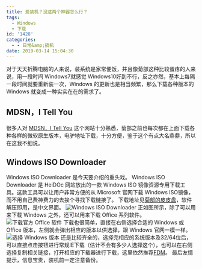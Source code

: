 ```yaml
---
title: 爱装机？没这两个神器怎么行？
tags:
  - Windows
  - 下载
id: '1428'
categories:
  - - 日常&amp;搞机
date: 2019-03-14 15:04:30
---
```


对于天天折腾电脑的人来说，装系统是家常便饭，并且像菊部这种比较蛋疼的人来说，用一段时间 Windows7就感觉 Windows10好到不行，反之亦然，基本上每隔一段时间就要重新装一次，Windows 的更新也是相当频繁，那么下载各种版本的Windows 就变成一种实实在在的需求了。

## MDSN，I Tell You

很多人对 [MDSN，I Tell You](https://msdn.itellyou.cn) 这个网站十分熟悉，菊部之前也每次都在上面下载各种各样的微软原生版本，电驴地址下载，十分方便，鉴于这个有点大名鼎鼎，所以在这我不细说。

## Windows ISO Downloader

Windows ISO Downloader 是今天要介绍的重头戏。 Windows ISO Downloader 是 HeiDOc 网站放出的一款 Windows ISO 镜像资源专用下载工具。这款工具可以让用户非常方便的从 Microsoft 官网下载 Windows ISO镜像，而不用自己费神费力的去挨个寻找下载链接了。 下载地址见[菊部的皮皮盘](https://jubuzz.pipipan.com/fs/18034009-350726622)，软件解压即用，是中文界面。 ![Windows ISO Downloader](https://i.loli.net/2019/03/14/5c89f8fb7d06c.png) 正如图所示，除了可以用来下载 Windows 之外，还可以用来下载 Office 系列软件。 ![下载官方 Office 软件](https://i.loli.net/2019/03/14/5c89faba85c23.png) 下载也很简单，直接在右侧选择合适的 Windows 或 Office 版本，左侧就会弹出相应的版本以供选择，跟 Windows 官网一模一样。 ![选择 Windows 版本](https://i.loli.net/2019/03/14/5c89fb2e1bc3d.png) 还是比较齐全的，选择完相应的系统版本及32/64位后，可以直接点击按钮进行常规IE下载（估计不会有多少人选择这个），也可以在右侧选择复制相关链接，打开相应的下载器进行下载，这里依然推荐[FDM](https://www.jubuzz.com/geek/482.html)。 最后友情提示，信息宝贵，装机前一定注意备份。
